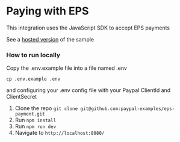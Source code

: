 # Paying with EPS

This integration uses the JavaScript SDK to accept EPS payments


See a [hosted version](https://demo-eps-js-sdk.herokuapp.com) of the sample


### How to run locally

Copy the .env.example file into a file named .env

```
cp .env.example .env
```

and configuring your .env config file with your Paypal ClientId and ClientSecret

1. Clone the repo  `git clone git@github.com:paypal-examples/eps-payment.git`
2. Run `npm install`
3. Run `npm run dev`
4. Navigate to `http://localhost:8080/`